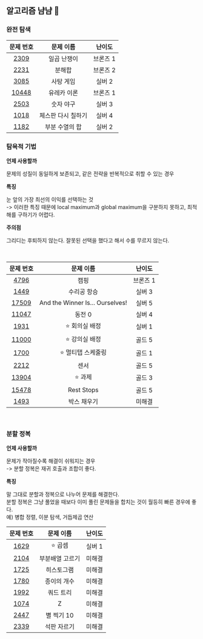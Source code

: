 ## 알고리즘 냠냠 🍕

### 완전 탐색

|                   문제 번호                    |     문제 이름      |  난이도  |
| :--------------------------------------------: | :----------------: | :------: |
|  [2309](https://www.acmicpc.net/problem/2309)  |    일곱 난쟁이     | 브론즈 1 |
|  [2231](https://www.acmicpc.net/problem/2231)  |       분해합       | 브론즈 2 |
|  [3085](https://www.acmicpc.net/problem/3085)  |     사탕 게임      |  실버 2  |
| [10448](https://www.acmicpc.net/problem/10448) |    유레카 이론     | 브론즈 1 |
|  [2503](https://www.acmicpc.net/problem/2503)  |     숫자 야구      |  실버 3  |
|  [1018](https://www.acmicpc.net/problem/1018)  | 체스판 다시 칠하기 |  실버 4  |
|  [1182](https://www.acmicpc.net/problem/1182)  |   부분 수열의 합   |  실버 2  |

### 탐욕적 기법

**언제 사용할까**

문제의 성질이 동일하게 보존되고, 같은 전략을 반복적으로 취할 수 있는 경우

**특징**

눈 앞의 가장 최선의 이익를 선택하는 것 </br>
-> 이러한 특징 때문에 local maximum과 global maximum을 구분하지 못하고, 최적해를 구하기가 어렵다.

**주의점**

그리디는 후퇴하지 않는다. 잘못된 선택을 했다고 해서 수를 무르지 않는다.

</br>

|                   문제 번호                    |            문제 이름            |  난이도  |
| :--------------------------------------------: | :-----------------------------: | :------: |
|  [4796](https://www.acmicpc.net/problem/4796)  |              캠핑               | 브론즈 1 |
|  [1449](https://www.acmicpc.net/problem/1449)  |           수리공 항승           |  실버 3  |
| [17509](https://www.acmicpc.net/problem/17509) | And the Winner Is... Ourselves! |  실버 5  |
| [11047](https://www.acmicpc.net/problem/11047) |             동전 0              |  실버 4  |
|  [1931](https://www.acmicpc.net/problem/1931)  |         ⭐ 회의실 배정          |  실버 1  |
| [11000](https://www.acmicpc.net/problem/11000) |         ⭐ 강의실 배정          |  골드 5  |
|  [1700](https://www.acmicpc.net/problem/1700)  |       ⭐ 멀티탭 스케줄링        |  골드 1  |
|  [2212](https://www.acmicpc.net/problem/2212)  |              센서               |  골드 5  |
| [13904](https://www.acmicpc.net/problem/13904) |             ⭐ 과제             |  골드 3  |
| [15478](https://www.acmicpc.net/problem/15478) |           Rest Stops            |  골드 5  |
|  [1493](https://www.acmicpc.net/problem/1493)  |           박스 채우기           |  미해결  |

</br>

### 분할 정복

**언제 사용할까**

문제가 작아질수록 해결이 쉬워지는 경우 </br>
-> 분할 정복은 재귀 호출과 조합이 좋다.

**특징**

말 그대로 분할과 정복으로 나누어 문제를 해결한다. </br>
분할 정복은 그냥 풀었을 때보다 이미 풀린 문제들을 합치는 것이 월등히 빠른 경우에 좋다. </br>
예) 병합 정렬, 이분 탐색, 거듭제곱 연산

|                  문제 번호                   |    문제 이름    | 난이도 |
| :------------------------------------------: | :-------------: | :----: |
| [1629](https://www.acmicpc.net/problem/1629) |     ⭐ 곱셈     | 실버 1 |
| [2104](https://www.acmicpc.net/problem/2104) | 부분배열 고르기 | 미해결 |
| [1725](https://www.acmicpc.net/problem/1725) |   히스토그램    | 미해결 |
| [1780](https://www.acmicpc.net/problem/1780) |   종이의 개수   | 미해결 |
| [1992](https://www.acmicpc.net/problem/1992) |    쿼드 트리    | 미해결 |
| [1074](https://www.acmicpc.net/problem/1074) |        Z        | 미해결 |
| [2447](https://www.acmicpc.net/problem/2447) |   별 찍기 10    | 미해결 |
| [2339](https://www.acmicpc.net/problem/2339) |   석판 자르기   | 미해결 |
